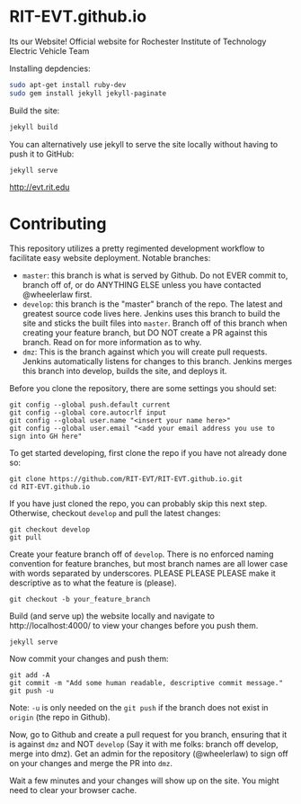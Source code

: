 # RIT-EVT.github.io
Its our Website!
Official website for Rochester Institute of Technology Electric Vehicle Team

Installing depdencies:
```sh
sudo apt-get install ruby-dev
sudo gem install jekyll jekyll-paginate
```

Build the site:
```sh
jekyll build
```

You can alternatively use jekyll to serve the site locally without having to push it to GitHub:
```sh
jekyll serve
```

http://evt.rit.edu

# Contributing
This repository utilizes a pretty regimented development workflow to facilitate easy website deployment. 
Notable branches:
 - `master`: this branch is what is served by Github. Do not EVER commit to, branch off of, or do ANYTHING ELSE unless you have contacted @wheelerlaw first. 
 - `develop`: this branch is the "master" branch of the repo. The latest and greatest source code lives here. Jenkins uses this branch to build the site and sticks the built files into `master`. Branch off of this branch when creating your feature branch, but DO NOT create a PR against this branch. Read on for more information as to why.
 - `dmz`: This is the branch against which you will create pull requests. Jenkins automatically listens for changes to this branch. Jenkins merges this branch into develop, builds the site, and deploys it. 


Before you clone the repository, there are some settings you should set:
```
git config --global push.default current
git config --global core.autocrlf input
git config --global user.name "<insert your name here>"
git config --global user.email "<add your email address you use to sign into GH here"
```

To get started developing, first clone the repo if you have not already done so:
```
git clone https://github.com/RIT-EVT/RIT-EVT.github.io.git
cd RIT-EVT.github.io
```

If you have just cloned the repo, you can probably skip this next step. Otherwise, checkout `develop` and pull the latest changes:
```
git checkout develop
git pull
```

Create your feature branch off of `develop`. There is no enforced naming convention for feature branches, but most branch names are all lower case with words separated by underscores. PLEASE PLEASE PLEASE make it descriptive as to what the feature is (please).
```
git checkout -b your_feature_branch
```

Build (and serve up) the website locally and navigate to http://localhost:4000/ to view your changes before you push them.
```
jekyll serve
```

Now commit your changes and push them:
```
git add -A
git commit -m "Add some human readable, descriptive commit message."
git push -u 
```
Note: `-u` is only needed on the `git push` if the branch does not exist in `origin` (the repo in Github). 

Now, go to Github and create a pull request for you branch, ensuring that it is against `dmz` and NOT `develop` (Say it with me folks: branch off develop, merge into dmz). Get an admin for the repository (@wheelerlaw) to sign off on your changes and merge the PR into `dmz`. 

Wait a few minutes and your changes will show up on the site. You might need to clear your browser cache. 
